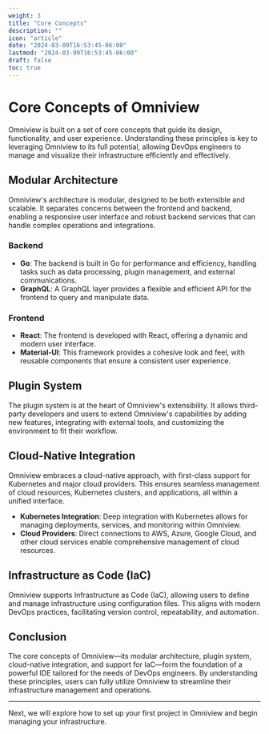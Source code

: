 ```yaml
---
weight: 3
title: "Core Concepts"
description: ""
icon: "article"
date: "2024-03-09T16:53:45-06:00"
lastmod: "2024-03-09T16:53:45-06:00"
draft: false
toc: true
---
```


# Core Concepts of Omniview

Omniview is built on a set of core concepts that guide its design, functionality, and user experience. Understanding these principles is key to leveraging Omniview to its full potential, allowing DevOps engineers to manage and visualize their infrastructure efficiently and effectively.

## Modular Architecture

Omniview's architecture is modular, designed to be both extensible and scalable. It separates concerns between the frontend and backend, enabling a responsive user interface and robust backend services that can handle complex operations and integrations.

### Backend
- **Go**: The backend is built in Go for performance and efficiency, handling tasks such as data processing, plugin management, and external communications.
- **GraphQL**: A GraphQL layer provides a flexible and efficient API for the frontend to query and manipulate data.

### Frontend
- **React**: The frontend is developed with React, offering a dynamic and modern user interface.
- **Material-UI**: This framework provides a cohesive look and feel, with reusable components that ensure a consistent user experience.

## Plugin System

The plugin system is at the heart of Omniview's extensibility. It allows third-party developers and users to extend Omniview's capabilities by adding new features, integrating with external tools, and customizing the environment to fit their workflow.

## Cloud-Native Integration

Omniview embraces a cloud-native approach, with first-class support for Kubernetes and major cloud providers. This ensures seamless management of cloud resources, Kubernetes clusters, and applications, all within a unified interface.

- **Kubernetes Integration**: Deep integration with Kubernetes allows for managing deployments, services, and monitoring within Omniview.
- **Cloud Providers**: Direct connections to AWS, Azure, Google Cloud, and other cloud services enable comprehensive management of cloud resources.

## Infrastructure as Code (IaC)

Omniview supports Infrastructure as Code (IaC), allowing users to define and manage infrastructure using configuration files. This aligns with modern DevOps practices, facilitating version control, repeatability, and automation.

## Conclusion

The core concepts of Omniview—its modular architecture, plugin system, cloud-native integration, and support for IaC—form the foundation of a powerful IDE tailored for the needs of DevOps engineers. By understanding these principles, users can fully utilize Omniview to streamline their infrastructure management and operations.

---

Next, we will explore how to set up your first project in Omniview and begin managing your infrastructure.
